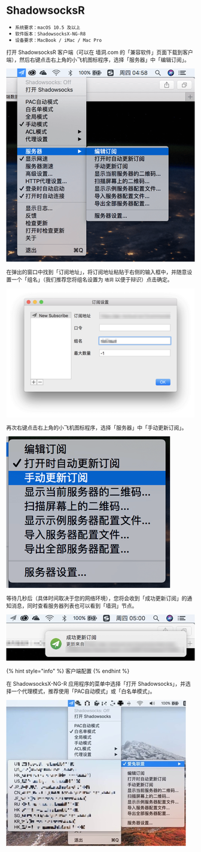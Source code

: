 # ShadowsocksR

* `系统要求：macOS 10.5 及以上`
* `软件版本：ShadowsocksX-NG-R8`
* `设备要求：MacBook / iMac / Mac Pro`



打开 ShadowsocksR 客户端（可以在 墙洞.com 的「兼容软件」页面下载到客户端），然后右键点击右上角的小飞机图标程序，选择「服务器」中「编辑订阅」。

![](../../../.gitbook/assets/ssr-macos-4.png)

在弹出的窗口中找到「订阅地址」，将订阅地址粘贴于右侧的输入框中，并随意设置一个「组名」（我们推荐您将组名设置为 `墙洞` 以便于辩识）点击确定。

![](../../../.gitbook/assets/ssr-macos-5.png)

再次右键点击右上角的小飞机图标程序，选择「服务器」中「手动更新订阅」。

![](../../../.gitbook/assets/ssr-macos-6.png)

等待几秒后（具体时间取决于您的网络环境），您将会收到「成功更新订阅」的通知消息，同时查看服务器列表也可以看到「墙洞」节点。

![](../../../.gitbook/assets/ssr-macos-7.png)



{% hint style="info" %}
客户端配置
{% endhint %}

在 ShadowsocksX-NG-R 应用程序的菜单中选择「打开 Shadowsocks」，并选择一个代理模式，推荐使用「PAC自动模式」或「白名单模式」。

![](../../../.gitbook/assets/macos5.jpeg)

